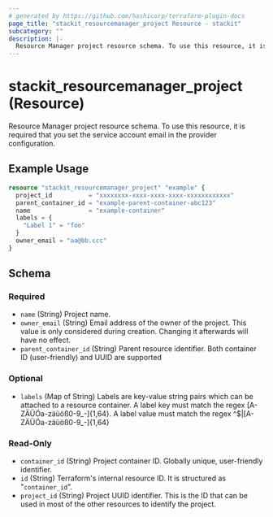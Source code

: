 ```yaml
---
# generated by https://github.com/hashicorp/terraform-plugin-docs
page_title: "stackit_resourcemanager_project Resource - stackit"
subcategory: ""
description: |-
  Resource Manager project resource schema. To use this resource, it is required that you set the service account email in the provider configuration.
---
```


# stackit_resourcemanager_project (Resource)

Resource Manager project resource schema. To use this resource, it is required that you set the service account email in the provider configuration.

## Example Usage

```terraform
resource "stackit_resourcemanager_project" "example" {
  project_id          = "xxxxxxxx-xxxx-xxxx-xxxx-xxxxxxxxxxxx"
  parent_container_id = "example-parent-container-abc123"
  name                = "example-container"
  labels = {
    "Label 1" = "foo"
  }
  owner_email = "aa@bb.ccc"
}
```

<!-- schema generated by tfplugindocs -->
## Schema

### Required

- `name` (String) Project name.
- `owner_email` (String) Email address of the owner of the project. This value is only considered during creation. Changing it afterwards will have no effect.
- `parent_container_id` (String) Parent resource identifier. Both container ID (user-friendly) and UUID are supported

### Optional

- `labels` (Map of String) Labels are key-value string pairs which can be attached to a resource container. A label key must match the regex [A-ZÄÜÖa-zäüöß0-9_-]{1,64}. A label value must match the regex ^$|[A-ZÄÜÖa-zäüöß0-9_-]{1,64}

### Read-Only

- `container_id` (String) Project container ID. Globally unique, user-friendly identifier.
- `id` (String) Terraform's internal resource ID. It is structured as "`container_id`".
- `project_id` (String) Project UUID identifier. This is the ID that can be used in most of the other resources to identify the project.
